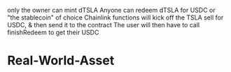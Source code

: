  only the owner can mint dTSLA
 Anyone can redeem dTSLA for USDC or "the stablecoin" of choice
 Chainlink functions will kick off the TSLA sell for USDC, & then send it to the contract
 The user will then have to call finishRedeem to get their USDC
# Real-World-Asset
